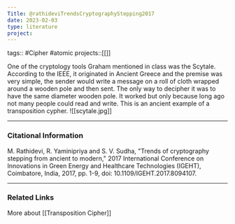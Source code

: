 ```yaml
---
Title: @rathideviTrendsCryptographyStepping2017
date: 2023-02-03
type: literature
project:
---
```

tags:: #Cipher #atomic 
projects::[[]]


One of the cryptology tools Graham mentioned in class was the Scytale. According to the IEEE, it originated in Ancient Greece and the premise was very simple, the sender would write a message on a roll of cloth wrapped around a wooden pole and then sent. The only way to decipher it was to have the same diameter wooden pole. It worked but only because long ago not many people could read and write. 
This is an ancient example of a transposition cypher.
![[scytale.jpg]]


---
### Citational Information

M. Rathidevi, R. Yaminipriya and S. V. Sudha, "Trends of cryptography stepping from ancient to modern," 2017 International Conference on Innovations in Green Energy and Healthcare Technologies (IGEHT), Coimbatore, India, 2017, pp. 1-9, doi: 10.1109/IGEHT.2017.8094107.

---

### Related Links

More about [[Transposition Cipher]]
